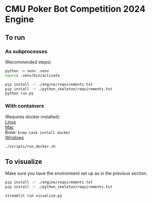 # CMU Poker Bot Competition 2024 Engine

## To run

### As subprocesses

(Recommended steps)
```bash
python -m venv .venv
source .venv/bin/activate
```

```bash
pip install -r ./engine/requirements.txt
pip install -r ./python_skeleton/requirements.txt
python run.py
```

### With containers

(Requires docker installed):  
[Linux](https://docs.docker.com/engine/install/)  
[Mac](https://docs.docker.com/desktop/install/mac-install/)  
Brew: `brew cask install docker`  
[Windows](https://docs.docker.com/desktop/install/windows-install/)

```bash
./scripts/run_docker.sh
```

## To visualize

Make sure you have the environment set up as in the previous section.

```bash
pip install -r ./engine/requirements.txt
pip install -r ./python_skeleton/requirements.txt
```

```bash
streamlit run visualize.py
```